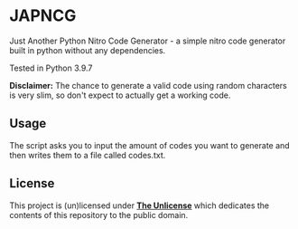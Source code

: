 # JAPNCG
Just Another Python Nitro Code Generator - a simple nitro code generator built in python without any dependencies. 

Tested in Python 3.9.7

**Disclaimer:** The chance to generate a valid code using random characters is very slim, so don't expect to actually get a working code.
## Usage
The script asks you to input the amount of codes you want to generate and then writes them to a file called codes.txt.
## License
This project is (un)licensed under [**The Unlicense**](https://unlicense.org/) which dedicates the contents of this repository to the public domain.
